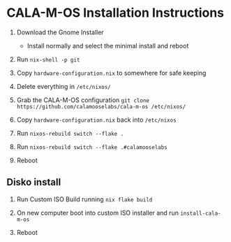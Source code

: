 # CALA-M-OS Installation Instructions

1. Download the Gnome Installer

   - Install normally and select the minimal install and reboot

2. Run `nix-shell -p git`

3. Copy `hardware-configuration.nix` to somewhere for safe keeping

4. Delete everything in `/etc/nixos/`

5. Grab the CALA-M-OS configuration `git clone https://github.com/calamooselabs/cala-m-os /etc/nixos/`

6. Copy `hardware-configuration.nix` back into `/etc/nixos`

7. Run `nixos-rebuild switch --flake .`

8. Run `nixos-rebuild switch --flake .#calamooselabs`

9. Reboot

## Disko install

1. Run Custom ISO Build running `nix flake build`

2. On new computer boot into custom ISO installer and run `install-cala-m-os`

3. Reboot
